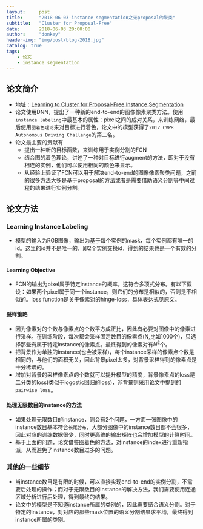 ```yaml
---
layout:     post
title:      "2018-06-03-instance segmentation之无proposal的聚类"
subtitle:   "Cluster for Proposal-Free"
date:       2018-06-03 20:00:00
author:     "donkey"
header-img: "img/post/blog-2018.jpg"
catalog: true
tags:
    - 论文
    - instance segmentation
---
```


## 论文简介
* 地址：[Learning to Cluster for Proposal-Free Instance Segmentation](https://arxiv.org/abs/1803.06459)
* 论文使用DNN，提出了一种新的end-to-end的图像像素聚类方法。使用`instance labeling`中最基本的属性：pixel之间的成对关系，来训练网络，最后使用`图着色理论`来对目标进行着色，论文中的模型获得了`2017 CVPR Autonomous Driving Challenge`的第二名。
* 论文最主要的贡献有
    * 提出一种新的目标函数，来训练用于实例分割的FCN
    * 结合图的着色理论，讲述了一种对目标进行augment的方法，即对于没有相连的实例，他们可以使用相同的颜色来显示。
    * 从经验上验证了FCN可以用于解决end-to-end的图像像素聚类问题，之前的很多方法大多是基于proposal的方法或者是需要借助语义分割等中间过程的结果进行实例分割。


## 论文方法

### Learning Instance Labeling
* 模型的输入为RGB图像，输出为基于每个实例的mask，每个实例都有唯一的id。这里的id并不是唯一的，即2个实例交换id，得到的结果也是一个有效的分割。

#### Learning Objective
* FCN的输出为pixel属于特定instance的概率，这符合多项式分布。有以下假设：如果两个pixel属于同一个instance，则它们的分布是相似的，否则是不相似的。loss function是关于像素对的hinge-loss，具体表达式见原文。

#### 采样策略
* 因为像素对的个数与像素点的个数平方成正比，因此有必要对图像中的像素进行采样。在训练阶段，每次都会采样固定数目的像素点(N,比如1000个)，只选择那些有属于特定instance的像素点。最终得到的像素对有$N^2$个。
* 把背景作为单独的instance(也会被采样)，每个instance采样的像素点个数是相同的，与他们的面积无关，因此背景pixel太多，对背景采样得到的像素点是十分稀疏的。
* 增加对背景的采样像素点的个数就可以提升模型的精度，背景像素点的loss是二分类的loss(类似于logostic回归的loss)，非背景则采用论文中提到的`pairwise loss`。

#### 处理无限数目的instance的方法
* 如果处理无限数目的instance，则会有2个问题，一方面一张图像中的instance数目基本符合`长尾分布`，大部分图像中的instance数目都不会很多，因此对应的训练数据很少，同时更高维的输出矩阵也会增加模型的计算时间。
* 基于上面的问题，论文借鉴图着色的方法，对instance的index进行重新指派，从而避免了instance数目过多的问题。

### 其他的一些细节
* 当instance数目是有限的时候，可以直接实现end-to-end的实例分割，不需要后处理的操作；而对于无限数目的instance的解决方法，我们需要使用连通区域分析进行后处理，得到最终的结果。
* 论文中的模型是不知道instance所属的类别的，因此需要结合语义分割。对于特定的instance，对对应的那些mask位置的语义分割结果求平均，最终得到instance所属的类别。